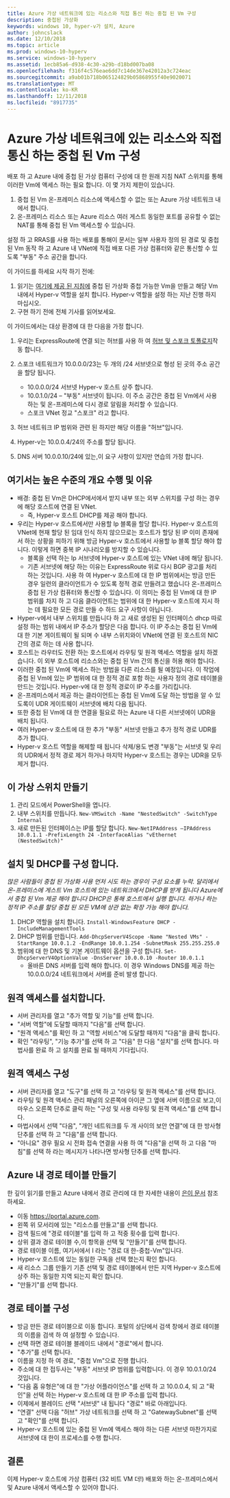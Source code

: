 ```yaml
---
title: Azure 가상 네트워크에 있는 리소스와 직접 통신 하는 중첩 된 Vm 구성
description: 중첩된 가상화
keywords: windows 10, hyper-v가 설치, Azure
author: johncslack
ms.date: 12/10/2018
ms.topic: article
ms.prod: windows-10-hyperv
ms.service: windows-10-hyperv
ms.assetid: 1ecb85a6-d938-4c30-a29b-d18bd007ba08
ms.openlocfilehash: f316f4c576eae6dd7c14de367e42012a3c724eac
ms.sourcegitcommit: a9ab01b718b065124829b05868955f40e9020071
ms.translationtype: MT
ms.contentlocale: ko-KR
ms.lasthandoff: 12/11/2018
ms.locfileid: "8917735"
---
```

# <a name="configuring-nested-vms-to-communicate-directly-with-resources-in-an-azure-virtual-network"></a>Azure 가상 네트워크에 있는 리소스와 직접 통신 하는 중첩 된 Vm 구성

배포 하 고 Azure 내에 중첩 된 가상 컴퓨터 구성에 대 한 원래 지침 NAT 스위치를 통해 이러한 Vm에 액세스 하는 필요 합니다. 이 몇 가지 제한이 있습니다.

1. 중첩 된 Vm 온-프레미스 리소스에 액세스할 수 없는 또는 Azure 가상 네트워크 내에서 합니다.
2. 온-프레미스 리소스 또는 Azure 리소스 여러 게스트 동일한 포트를 공유할 수 없는 NAT를 통해 중첩 된 Vm 액세스할 수 있습니다.

설정 하 고 RRAS를 사용 하는 배포를 통해이 문서는 일부 사용자 정의 된 경로 및 중첩 된 Vm 동작 하 고 Azure 내 VNet에 직접 배포 다른 가상 컴퓨터와 같은 통신할 수 있도록 "부동" 주소 공간을 합니다.

이 가이드를 하세요 시작 하기 전에:

1. 읽기는 [여기에 제공 된 지침에](https://docs.microsoft.com/en-us/azure/virtual-machines/windows/nested-virtualization) 중첩 된 가상화 중첩 가능한 Vm을 만들고 해당 Vm 내에서 Hyper-v 역할을 설치 합니다. Hyper-v 역할을 설정 하는 지난 진행 하지 마십시오.
2. 구현 하기 전에 전체 기사를 읽어보세요.

이 가이드에서는 대상 환경에 대 한 다음을 가정 합니다.

1. 우리는 ExpressRoute에 연결 되는 허브를 사용 하 여 [허브 및 스포크 토폴로지](https://docs.microsoft.com/en-us/azure/architecture/reference-architectures/hybrid-networking/hub-spoke)작동 합니다.
1. 스포크 네트워크가 10.0.0.0/23는 두 개의 /24 서브넷으로 형성 된 곳의 주소 공간을 할당 됩니다.
    * 10.0.0.0/24 서브넷 Hyper-v 호스트 상주 합니다.
    * 10.0.1.0/24 – "부동" 서브넷이 됩니다. 이 주소 공간은 중첩 된 Vm에서 사용 하는 및 온-프레미스에 다시 경로 알림을 처리할 수 있습니다.
    * 스포크 VNet 정교 "스포크" 라고 합니다.

1. 허브 네트워크 IP 범위와 관련 된 하지만 해당 이름을 "허브"입니다.
1. Hyper-v는 10.0.0.4/24의 주소를 할당 됩니다.
1. DNS 서버 10.0.0.10/24에 있는,이 요구 사항이 있지만 연습의 가정 합니다.

## <a name="high-level-overview-of-what-were-doing-and-why"></a>여기서는 높은 수준의 개요 수행 및 이유

* 배경: 중첩 된 Vm은 DHCP에서에서 받지 내부 또는 외부 스위치를 구성 하는 경우에 해당 호스트에 연결 된 VNet. 
  * 즉, Hyper-v 호스트 DHCP를 제공 해야 합니다.
* 우리는 Hyper-v 호스트에서만 사용할 Ip 블록을 할당 합니다.  Hyper-v 호스트의 VNet에 현재 할당 된 임대 인식 하지 않으므로는 호스트가 할당 된 IP 이미 존재에서 하는 상황을 피하기 위해 방금 Hyper-v 호스트에서 사용할 Ip 블록 할당 해야 합니다. 이렇게 하면 중복 IP 시나리오를 방지할 수 있습니다. 
  * 블록을 선택 하는 Ip 서브넷에 Hyper-v 호스트에 있는 VNet 내에 해당 됩니다.
  * 기존 서브넷에 해당 하는 이유는 ExpressRoute 위로 다시 BGP 광고를 처리 하는 것입니다. 사용 하 여 Hyper-v 호스트에 대 한 IP 범위에서는 방금 만든 경우 일련의 클라이언트가 수 있도록 정적 경로 만들려고 했습니다 온-프레미스 중첩 된 가상 컴퓨터와 통신할 수 있습니다. 이 의미는 중첩 된 Vm에 대 한 IP 범위를 차지 하 고 다음 클라이언트는 범위에 대 한 Hyper-v 호스트에 지시 하는 데 필요한 모든 경로 만들 수 하드 요구 사항이 아닙니다.
* Hyper-v에서 내부 스위치를 만듭니다 하 고 새로 생성된 된 인터페이스 dhcp 따로 설정 하는 범위 내에서 IP 주소가 할당은 다음 합니다. 이 IP 주소는 중첩 된 Vm에 대 한 기본 게이트웨이 될 되며 수 내부 스위치와이 VNet에 연결 된 호스트의 NIC 간의 경로 하는 데 사용 합니다.
* 호스트는 라우터도 전환 하는 호스트에서 라우팅 및 원격 액세스 역할을 설치 하겠습니다.  이 외부 호스트에 리소스와는 중첩 된 Vm 간의 통신을 허용 해야 합니다.
* 이러한 중첩 된 Vm에 액세스 하는 방법을 다른 리소스를 될 예정입니다. 이 작업에 중첩 된 Vm에 있는 IP 범위에 대 한 정적 경로 포함 하는 사용자 정의 경로 테이블을 만드는 것입니다. Hyper-v에 대 한 정적 경로이 IP 주소를 가리킵니다.
* 온-프레미스에서 제공 하는 클라이언트는 중첩 된 Vm에 도달 하는 방법을 알 수 있도록이 UDR 게이트웨이 서브넷에 배치 다음 됩니다.
* 또한 중첩 된 Vm에 대 한 연결을 필요로 하는 Azure 내 다른 서브넷에이 UDR을 배치 됩니다.
* 여러 Hyper-v 호스트에 대 한 추가 "부동" 서브넷 만들고 추가 정적 경로 UDR를 추가 합니다.
* Hyper-v 호스트 역할을 해제할 때 됩니다 삭제/용도 변경 "부동"는 서브넷 및 우리의 UDR에서 정적 경로 제거 하거나 마지막 Hyper-v 호스트는 경우는 UDR을 모두 제거 합니다.

## <a name="creating-our-virtual-switch"></a>이 가상 스위치 만들기

1. 관리 모드에서 PowerShell을 엽니다.
2. 내부 스위치를 만듭니다. `New-VMSwitch -Name "NestedSwitch" -SwitchType Internal`
3. 새로 만든된 인터페이스는 IP를 할당 합니다. `New-NetIPAddress –IPAddress 10.0.1.1 -PrefixLength 24 -InterfaceAlias "vEthernet (NestedSwitch)"`

## <a name="install-and-configure-dhcp"></a>설치 및 DHCP를 구성 합니다.

*많은 사람들이 중첩 된 가상화 사용 먼저 시도 하는 경우이 구성 요소를 누락. 달리에서 온-프레미스에 게스트 Vm 호스트에 있는 네트워크에서 DHCP를 받게 됩니다 Azure에서 중첩 된 Vm 제공 해야 합니다 DHCP은 통해 호스트에서 실행 합니다. 하거나 하는 정적 IP 주소를 할당 중첩 된 모든 VM에 상관 없는 확장 가능 해야 합니다.*

1. DHCP 역할을 설치 합니다. `Install-WindowsFeature DHCP -IncludeManagementTools`
2. DHCP 범위를 만듭니다. `Add-DhcpServerV4Scope -Name "Nested VMs" -StartRange 10.0.1.2 -EndRange 10.0.1.254 -SubnetMask 255.255.255.0`
3. 범위에 대 한 DNS 및 기본 게이트웨이 옵션을 구성 합니다. `Set-DhcpServerV4OptionValue -DnsServer 10.0.0.10 -Router 10.0.1.1`
    * 올바른 DNS 서버를 입력 해야 합니다. 이 경우 Windows DNS를 제공 하는 10.0.0.0/24 네트워크에서 서버를 준비 발생 합니다.

## <a name="installing-remote-access"></a>원격 액세스를 설치합니다.

* 서버 관리자를 열고 "추가 역할 및 기능"를 선택 합니다.
* "서버 역할"에 도달할 때까지 "다음"를 선택 합니다.
* "원격 액세스"를 확인 하 고 "역할 서비스"에 도달할 때까지 "다음"을 클릭 합니다.
* 확인 "라우팅", "기능 추가"를 선택 하 고 "다음" 한 다음 "설치"를 선택 합니다. 마법사를 완료 하 고 설치를 완료 될 때까지 기다립니다.

## <a name="configuring-remote-access"></a>원격 액세스 구성

* 서버 관리자를 열고 "도구"를 선택 하 고 "라우팅 및 원격 액세스"를 선택 합니다.
* 라우팅 및 원격 액세스 관리 패널의 오른쪽에 아이콘 그 옆에 서버 이름으로 보고,이 마우스 오른쪽 단추로 클릭 하는 "구성 및 사용 라우팅 및 원격 액세스"를 선택 합니다.
* 마법사에서 선택 "다음", "개인 네트워크를 두 개 사이의 보안 연결"에 대 한 방사형 단추를 선택 하 고 "다음"를 선택 합니다.
* "아니요" 경우 필요 시 전화 접속 연결을 사용 하 여 "다음"을 선택 하 고 다음 "마침"를 선택 하 라는 메시지가 나타나면 방사형 단추를 선택 합니다.

## <a name="creating-a-route-table-within-azure"></a>Azure 내 경로 테이블 만들기

한 깊이 읽기를 만들고 Azure 내에서 경로 관리에 대 한 자세한 내용이 [은이 문서](https://docs.microsoft.com/en-us/azure/virtual-network/tutorial-create-route-table-portal) 참조 하세요.

* 이동 https://portal.azure.com.
* 왼쪽 위 모서리에 있는 "리소스를 만들고"를 선택 합니다.
* 검색 필드에 "경로 테이블"를 입력 하 고 적중 횟수를 입력 합니다.
* 상위 결과 경로 테이블 수,이 항목을 선택 및 "만들기"를 선택 합니다.
* 경로 테이블 이름, 여기서에서 I 라는 "경로 대 한-중첩-Vm"입니다.
* Hyper-v 호스트에 있는 동일한 구독을 선택 했는지 확인 합니다.
* 새 리소스 그룹 만들기 기존 선택 및 경로 테이블에서 만든 지역 Hyper-v 호스트에 상주 하는 동일한 지역 되는지 확인 합니다.
* "만들기"를 선택 합니다.

## <a name="configuring-the-route-table"></a>경로 테이블 구성

* 방금 만든 경로 테이블으로 이동 합니다. 포털의 상단에서 검색 창에서 경로 테이블의 이름을 검색 하 여 설정할 수 있습니다.
* 선택 하면 경로 테이블 블레이드 내에서 "경로"에서 합니다.
* "추가"를 선택 합니다.
* 이름을 지정 하 여 경로, "중첩 Vm"으로 진행 합니다.
* 주소에 대 한 접두사는 "부동" 서브넷 IP 범위를 입력합니다. 이 경우 10.0.1.0/24 것입니다.
* "다음 홉 유형은"에 대 한 "가상 어플라이언스"를 선택 하 고 10.0.0.4, 되 고 "확인"을 선택 하는 Hyper-v 호스트에 대 한 IP 주소를 입력 합니다.
* 이제에서 블레이드 선택 "서브넷" 내 됩니다 "경로" 바로 아래입니다.
* "연결" 선택 다음 "허브" 가상 네트워크를 선택 하 고 "GatewaySubnet"를 선택 고 "확인"를 선택 합니다.
* Hyper-v 호스트에 있는 중첩 된 Vm에 액세스 해야 하는 다른 서브넷 마찬가지로 서브넷에 대 한이 프로세스를 수행 합니다.

## <a name="conclusion"></a>결론

이제 Hyper-v 호스트에 가상 컴퓨터 (32 비트 VM 더!) 배포와 하는 온-프레미스에서 및 Azure 내에서 액세스할 수 있어야 합니다.